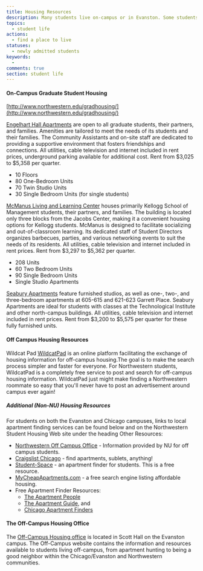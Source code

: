 ```yaml
---
title: Housing Resources
description: Many students live on-campus or in Evanston. Some students rent apartments in Chicago and the neighboring suburbs. Since the campus is centrally located, public transportation is excellent. It is highly advisable for students who wish to rent apartments to visit the area and make living arrangements before beginning their graduate work.
topics: 
  - student life
actions:
  - find a place to live
statuses:
  - newly admitted students
keywords:
  - 
comments: true
section: student life
---
```


#### On-Campus Graduate Student Housing

[http://www.northwestern.edu/gradhousing/](http://www.northwestern.edu/gradhousing/)

[Engelhart Hall Apartments](http://www.northwestern.edu/gradhousing/housing/engelhart/index.html) are open to all graduate students, their partners, and families. Amenities are tailored to meet the needs of its students and their families. The Community Assistants and on-site staff are dedicated to providing a supportive environment that fosters friendships and connections. All utilities, cable television and internet included in rent prices, underground parking available for additional cost. Rent from $3,025 to $5,358 per quarter.

*   10 Floors
*   80 One-Bedroom Units
*   70 Twin Studio Units
*   30 Single Bedroom Units (for single students)

[McManus Living and Learning Center](http://www.northwestern.edu/gradhousing/housing/mcmanus/index.html) houses primarily Kellogg School of Management students, their partners, and families. The building is located only three blocks from the Jacobs Center, making it a convenient housing options for Kellogg students. McManus is designed to facilitate socializing and out-of-classroom learning. Its dedicated staff of Student Directors organizes barbecues, parties, and various networking events to suit the needs of its residents. All utilities, cable television and internet included in rent prices. Rent from $3,297 to $5,362 per quarter.

*   208 Units
*   60 Two Bedroom Units
*   90 Single Bedroom Units
*   Single Studio Apartments

[Seabury Apartments](http://www.northwestern.edu/gradhousing/housing/seabury/index.html) feature furnished studios, as well as one-, two-, and three-bedroom apartments at 605-615 and 621-623 Garrett Place. Seabury Apartments are ideal for students with classes at the Technological Institute and other north-campus buildings. All utilities, cable television and internet included in rent prices. Rent from $3,200 to $5,575 per quarter for these fully furnished units.

#### Off Campus Housing Resources

Wildcat Pad [WildcatPad](http://www.wildcatpad.com/rental.php?type=1) is an online platform facilitating the exchange of housing information for off-campus housing.The goal is to make the search process simpler and faster for everyone. For Northwestern students, WildcatPad is a completely free service to post and search for off-campus housing information. WildcatPad just might make finding a Northwestern roommate so easy that you'll never have to post an advertisement around campus ever again!

##### Additional (Non-NU) Housing Resources

For students on both the Evanston and Chicago campuses, links to local apartment finding services can be found below and on the Northwestern Student Housing Web site under the heading Other Resources:

*   [Northwestern Off Campus Office](http://www.northwestern.edu/offcampus/) - Information provided by NU for off campus students.
*   [Craigslist Chicago](http://chicago.craigslist.org/) - find apartments, sublets, anything!
*   [Student-Space](http://www.student-space.com/) - an apartment finder for students. This is a free resource.
*   [MyCheapApartments.com](http://www.mycheapapartments.com/) - a free search engine listing affordable housing.
*   Free Apartment Finder Resources:
    *   [The Apartment People](http://www.apartmentpeople.com/)
    *   [The Apartment Guide](http://www.apartmentguide.com/), and
    *   [Chicago Apartment Finders](http://www.chicagoapartmentfinders.com/)

#### The Off-Campus Housing Office

The [Off-Campus Housing office](http://www.northwestern.edu/offcampus/) is located in Scott Hall on the Evanston campus. The Off-Campus website contains the information and resources available to students living off-campus, from apartment hunting to being a good neighbor within the Chicago/Evanston and Northwestern communities.